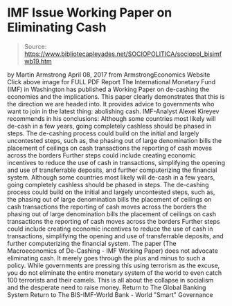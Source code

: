 # IMF Issue Working Paper on Eliminating Cash

> Source: https://www.bibliotecapleyades.net/SOCIOPOLITICA/sociopol_bisimfwb19.htm

by Martin Armstrong April 08, 2017
from ArmstrongEconomics Website
Click above image for
FULL PDF Report
The International Monetary Fund (IMF) in Washington has published a Working Paper on de-cashing the economies and the implications.
This paper clearly demonstrates that this is the direction we are headed into. It provides advice to governments who want to join in the latest thing:
abolishing cash.
IMF-Analyst Alexei Kireyev recommends in his conclusions:
Although some countries most likely will de-cash in a few years, going completely cashless should be phased in steps. The de-cashing process could build on the initial and largely uncontested steps, such as, the phasing out of large denomination bills the placement of ceilings on cash transactions the reporting of cash moves across the borders Further steps could include creating economic incentives to reduce the use of cash in transactions, simplifying the opening and use of transferrable deposits, and further computerizing the financial system.
Although some countries most likely will de-cash in a few years, going completely cashless should be phased in steps.
The de-cashing process could build on the initial and largely uncontested steps, such as,
the phasing out of large denomination bills the placement of ceilings on cash transactions the reporting of cash moves across the borders
the phasing out of large denomination bills
the placement of ceilings on cash transactions
the reporting of cash moves across the borders
Further steps could include creating economic incentives to reduce the use of cash in transactions, simplifying the opening and use of transferrable deposits, and further computerizing the financial system.
The paper (The Macroeconomics of De-Cashing - IMF Working Paper) does not advocate eliminating cash. It merely goes through the plus and minus to such a policy.
While governments are pressing this using terrorism as the excuse, you do not eliminate the entire monetary system of the world to even catch 100 terrorists and their camels.
This is all about the collapse in socialism and the desperate need to raise money.
Return to The Global Banking System
Return to The BIS-IMF-World Bank - World "Smart" Governance
